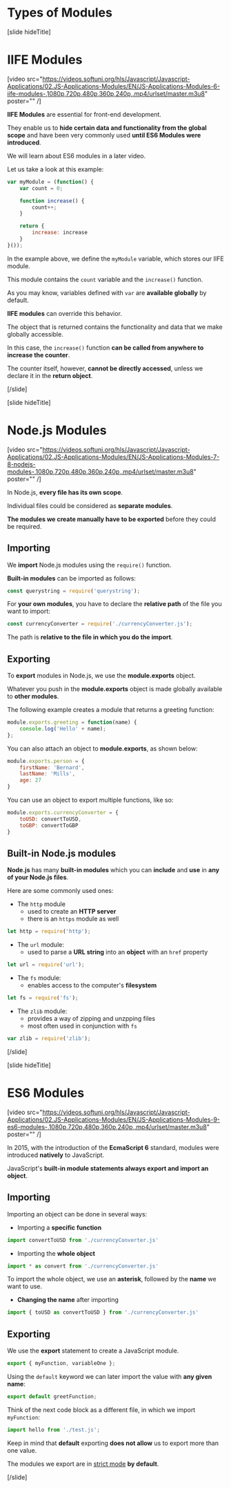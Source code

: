 # Types of Modules

[slide hideTitle]
# IIFE Modules

[video src="https://videos.softuni.org/hls/Javascript/Javascript-Applications/02.JS-Applications-Modules/EN/JS-Applications-Modules-6-iife-modules-,1080p,720p,480p,360p,240p,.mp4/urlset/master.m3u8" poster="" /]

**IIFE Modules** are essential for front-end development.

They enable us to **hide certain data and functionality from the global scope** and have been very commonly used **until ES6 Modules were introduced**.

We will learn about ES6 modules in a later video.

Let us take a look at this example:

```js 
var myModule = (function() {
    var count = 0;

    function increase() {
        count++;
    }

    return {    
        increase: increase
    }
}());
```

In the example above, we define the `myModule` variable, which stores our IIFE module.

This module contains the `count` variable and the `increase()` function.

As you may know, variables defined with `var` are **available globally** by default.

**IIFE modules** can override this behavior.

The object that is returned contains the functionality and data that we make globally accessible.

In this case, the `increase()` function **can be called from anywhere to increase the counter**.

The counter itself, however, **cannot be directly accessed**, unless we declare it in the **return object**.

[/slide]

[slide hideTitle]
# Node.js Modules

[video src="https://videos.softuni.org/hls/Javascript/Javascript-Applications/02.JS-Applications-Modules/EN/JS-Applications-Modules-7-8-nodejs-modules-,1080p,720p,480p,360p,240p,.mp4/urlset/master.m3u8" poster="" /]

In Node\.js, **every file has its own scope**.

Individual files could be considered as **separate modules**.

**The modules we create manually have to be exported** before they could be required.

## Importing

We **import** Node.js modules using the `require()` function.

**Built-in modules** can be imported as follows:

```js
const querystring = require('querystring');
```

For **your own modules**, you have to declare the **relative path** of the file you want to import:

```js
const currencyConverter = require('./currencyConverter.js');
```

The path is **relative to the file in which you do the import**.

## Exporting

To **export** modules in Node\.js, we use the **module.exports** object.

Whatever you push in the **module.exports** object is made globally available to **other modules**.

The following example creates a module that returns a greeting function:

```js
module.exports.greeting = function(name) {
    console.log('Hello' + name);
};
```

You can also attach an object to **module.exports**, as shown below:

```js
module.exports.person = {
    firstName: 'Bernard',
    lastName: 'Mills',
    age: 27
}
```

You can use an object to export multiple functions, like so:

```js
module.exports.currencyConverter = {
    toUSD: convertToUSD,
    toGBP: convertToGBP
}
```


## Built-in Node.js modules

**Node.js** has many **built-in modules** which you can **include** and **use** in **any of your Node.js files**.

Here are some commonly used ones:

- The `http` module
    * used to create an **HTTP server**
    * there is an `https` module as well

```js
let http = require('http');
```

- The `url` module:
    * used to parse a **URL string** into an **object** with an `href` property

```js
let url = require('url');
```

- The `fs` module:
    * enables access to the computer's **filesystem**

```js
let fs = require('fs');
```

- The `zlib` module:
    * provides a way of zipping and unzpping files
    * most often used in conjunction with `fs`

```js
var zlib = require('zlib');
```

[/slide]

[slide hideTitle]
# ES6 Modules

[video src="https://videos.softuni.org/hls/Javascript/Javascript-Applications/02.JS-Applications-Modules/EN/JS-Applications-Modules-9-es6-modules-,1080p,720p,480p,360p,240p,.mp4/urlset/master.m3u8" poster="" /]

In 2015, with the introduction of the **EcmaScript 6** standard, modules were introduced **natively** to JavaScript.

JavaScript's **built-in module statements always export and import an object**.

## Importing

Importing an object can be done in several ways:

- Importing a **specific function**

```js
import convertToUSD from './currencyConverter.js'
```

- Importing the **whole object**

```js
import * as convert from './currencyConverter.js'
```

To import the whole object, we use an **asterisk**, followed by the **name** we want to use.

- **Changing the name** after importing

```js
import { toUSD as convertToUSD } from './currencyConverter.js'
```

## Exporting

We use the **export** statement to create a JavaScript module.

```js
export { myFunction, variableOne };
```

Using the `default` keyword we can later import the value with **any given name**:

```js
export default greetFunction;
```

Think of the next code block as a different file, in which we import `myFunction`:

```js
import hello from './test.js';
```

Keep in mind that **default** exporting **does not allow** us to export more than one value.

The modules we export are in [strict mode](https://developer.mozilla.org/en-US/docs/Web/JavaScript/Reference/Strict_mode) **by default**.

[/slide]